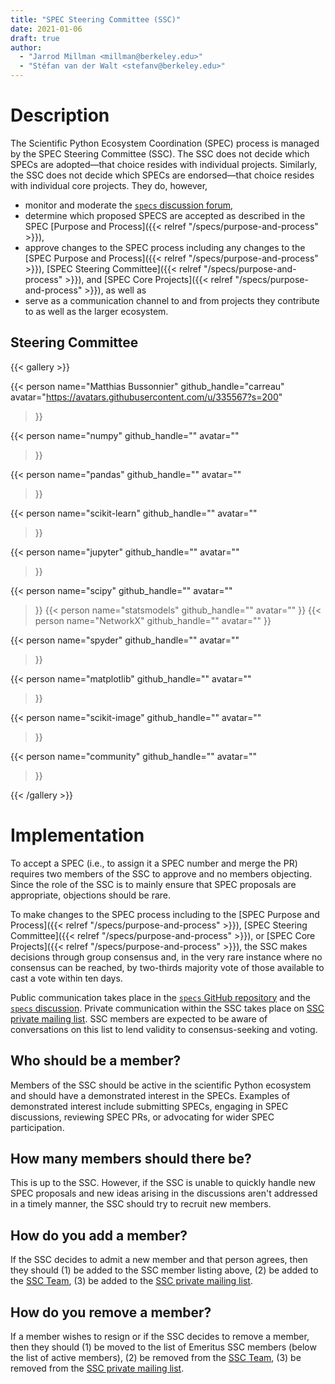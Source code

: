 ```yaml
---
title: "SPEC Steering Committee (SSC)"
date: 2021-01-06
draft: true
author:
  - "Jarrod Millman <millman@berkeley.edu>"
  - "Stéfan van der Walt <stefanv@berkeley.edu>"
---
```


# Description

The Scientific Python Ecosystem Coordination (SPEC) process is managed by
the SPEC Steering Committee (SSC).
The SSC does not decide which SPECs are adopted—that choice resides with
individual projects.
Similarly, the SSC does not decide which SPECs are endorsed—that choice resides
with individual core projects.
They do, however,

- monitor and moderate the
  [`specs` discussion forum](https://discuss.scientific-python.org/c/specs/6),
- determine which proposed SPECS are accepted as described in the SPEC
  [Purpose and Process]({{< relref "/specs/purpose-and-process" >}}),
- approve changes to the SPEC process including any changes to the
  [SPEC Purpose and Process]({{< relref "/specs/purpose-and-process" >}}),
  [SPEC Steering Committee]({{< relref "/specs/purpose-and-process" >}}), and
  [SPEC Core Projects]({{< relref "/specs/purpose-and-process" >}}), as well as
- serve as a communication channel to and from projects they contribute to as
  well as the larger ecosystem.

## Steering Committee

<!-- prettier-ignore-start -->
{{< gallery >}}

{{< person
      name="Matthias Bussonnier"
      github_handle="carreau"
      avatar="https://avatars.githubusercontent.com/u/335567?s=200"
>}}

{{< person
      name="numpy"
      github_handle=""
      avatar=""
>}}

{{< person
      name="pandas"
      github_handle=""
      avatar=""
>}}

{{< person
      name="scikit-learn"
      github_handle=""
      avatar=""
>}}

{{< person
      name="jupyter"
      github_handle=""
      avatar=""
>}}

{{< person
      name="scipy"
      github_handle=""
      avatar=""
>}}
{{< person
      name="statsmodels"
      github_handle=""
      avatar=""
>}}
{{< person
      name="NetworkX"
      github_handle=""
      avatar=""
>}}

{{< person
      name="spyder"
      github_handle=""
      avatar=""
>}}

{{< person
      name="matplotlib"
      github_handle=""
      avatar=""
>}}

{{< person
      name="scikit-image"
      github_handle=""
      avatar=""
>}}

{{< person
      name="community"
      github_handle=""
      avatar=""
>}}

{{< /gallery >}}
<!-- prettier-ignore-end -->

# Implementation

To accept a SPEC (i.e., to assign it a SPEC number and merge the PR)
requires two members of the SSC to approve and no members objecting.
Since the role of the SSC is to mainly ensure that SPEC proposals are
appropriate, objections should be rare.

To make changes to the SPEC process including to the
[SPEC Purpose and Process]({{< relref "/specs/purpose-and-process" >}}),
[SPEC Steering Committee]({{< relref "/specs/purpose-and-process" >}}), or
[SPEC Core Projects]({{< relref "/specs/purpose-and-process" >}}),
the SSC makes decisions through group consensus and, in the very rare instance
where no consensus can be reached, by two-thirds majority vote of those
available to cast a vote within ten days.

Public communication takes place in the
[`specs` GitHub repository](https://github.com/scientific-python/specs/)
and the [`specs` discussion](https://discuss.scientific-python.org/c/specs/6).
Private communication within the SSC takes place on
[SSC private mailing list](https://groups.io/g/spec-steering-committee/).
SSC members are expected to be aware of conversations on this list to lend validity
to consensus-seeking and voting.

## Who should be a member?

Members of the SSC should be active in the scientific Python ecosystem and
should have a demonstrated interest in the SPECs.
Examples of demonstrated interest include submitting SPECs, engaging in SPEC
discussions, reviewing SPEC PRs, or advocating for wider SPEC participation.

## How many members should there be?

This is up to the SSC.
However, if the SSC is unable to quickly handle new SPEC proposals and new ideas arising
in the discussions aren't addressed in a timely manner, the SSC should try to
recruit new members.

## How do you add a member?

If the SSC decides to admit a new member and that person agrees,
then they should
(1) be added to the SSC member listing above,
(2) be added to the
[SSC Team](https://github.com/orgs/scientific-python/teams/spec-steering-committee/members),
(3) be added to the [SSC private mailing list](https://groups.io/g/spec-steering-committee/members).

## How do you remove a member?

If a member wishes to resign or if the SSC decides to remove a member,
then they should
(1) be moved to the list of Emeritus SSC members (below the list of active members),
(2) be removed from the
[SSC Team](https://github.com/orgs/scientific-python/teams/spec-steering-committee/members),
(3) be removed from the [SSC private mailing list](https://groups.io/g/spec-steering-committee/members).
